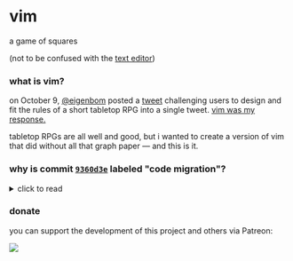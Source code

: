 # vim
a game of squares

(not to be confused with the [text editor](https://www.vim.org))

### what is vim?
on October 9, [@eigenbom](https://twitter.com/eigenbom) posted a [tweet](https://twitter.com/eigenbom/status/1182059055382052864) challenging users to design and fit the rules of a short tabletop RPG into a single tweet. [vim was my response.](https://twitter.com/sporeball/status/1182079746785439745)

tabletop RPGs are all well and good, but i wanted to create a version of vim that did without all that graph paper &mdash; and this is it.

### why is commit [`9360d3e`](https://github.com/sporeball/vim/commit/9360d3e1dda9f0380c7a50a17cd82a7492b1d42c) labeled "code migration"?
<details>
<summary>click to read</summary>
<br/>

at the beginning of its development cycle, i hosted vim using the fantastic [JSFiddle](https://jsfiddle.net), and i didn't originally plan on changing that. however, as vim started to grow, i decided that moving it to GitHub might be a better choice.

[`9360d3e`](https://github.com/sporeball/vim/commit/9360d3e1dda9f0380c7a50a17cd82a7492b1d42c) is a near-identical copy of the fiddle's final revision, except with all audio removed and a couple of other minor changes made. in the interest of transparency, i've left the original fiddle [here](https://jsfiddle.net/sporeball/dyaq1p9k).

if you're curious, here is a rough outline of the original fiddle's history:
* [revision 1](https://jsfiddle.net/sporeball/dyaq1p9k/1): vim begins with a blank canvas.
* [revision 4](https://jsfiddle.net/sporeball/dyaq1p9k/4): player tags and a grid are added.
* [revision 12](https://jsfiddle.net/sporeball/dyaq1p9k/12): the menu is completed, and player count selectable.
* [revision 15](https://jsfiddle.net/sporeball/dyaq1p9k/15): handmade functions for drawing are experimented with for the first time.
* [revision 20](https://jsfiddle.net/sporeball/dyaq1p9k/20): selecting player count now draws the correct number of players into the center of the grid.
* [revision 34](https://jsfiddle.net/sporeball/dyaq1p9k/34): after much revision, the logic behind the die is pretty much completed.
* [revision 37](https://jsfiddle.net/sporeball/dyaq1p9k/37): rolling the die causes the UI to cycle through each player in succession.
* [revision 44](https://jsfiddle.net/sporeball/dyaq1p9k/44): sounds are added for the first time, with the help of [Howler.js](https://github.com/goldfire/howler.js).
* [revision 46](https://jsfiddle.net/sporeball/dyaq1p9k/46): sounds to go along with the revamped menu are added.
* [revision 53](https://jsfiddle.net/sporeball/dyaq1p9k/53): i stop tinkering with the game's sounds and perform the "code migration". this is the last revision of the original fiddle.
</details>

### donate
you can support the development of this project and others via Patreon:

<a href="https://patreon.com/sporeball"><img src="https://img.shields.io/endpoint.svg?url=https%3A%2F%2Fshieldsio-patreon.herokuapp.com%2Fsporeball%2Fpledgesssss&style=for-the-badge" /></a>